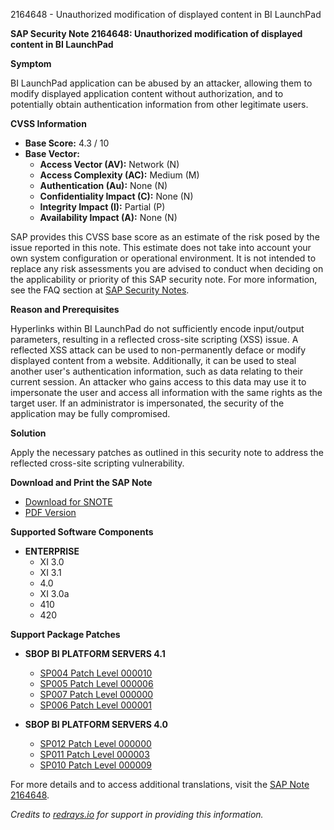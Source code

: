 2164648 - Unauthorized modification of displayed content in BI LaunchPad

**SAP Security Note 2164648: Unauthorized modification of displayed content in BI LaunchPad**

**Symptom**

BI LaunchPad application can be abused by an attacker, allowing them to modify displayed application content without authorization, and to potentially obtain authentication information from other legitimate users.

**CVSS Information**

- **Base Score:** 4.3 / 10
- **Base Vector:**
  - **Access Vector (AV):** Network (N)
  - **Access Complexity (AC):** Medium (M)
  - **Authentication (Au):** None (N)
  - **Confidentiality Impact (C):** None (N)
  - **Integrity Impact (I):** Partial (P)
  - **Availability Impact (A):** None (N)

SAP provides this CVSS base score as an estimate of the risk posed by the issue reported in this note. This estimate does not take into account your own system configuration or operational environment. It is not intended to replace any risk assessments you are advised to conduct when deciding on the applicability or priority of this SAP security note. For more information, see the FAQ section at [SAP Security Notes](https://support.sap.com/securitynotes).

**Reason and Prerequisites**

Hyperlinks within BI LaunchPad do not sufficiently encode input/output parameters, resulting in a reflected cross-site scripting (XSS) issue. A reflected XSS attack can be used to non-permanently deface or modify displayed content from a website. Additionally, it can be used to steal another user's authentication information, such as data relating to their current session. An attacker who gains access to this data may use it to impersonate the user and access all information with the same rights as the target user. If an administrator is impersonated, the security of the application may be fully compromised.

**Solution**

Apply the necessary patches as outlined in this security note to address the reflected cross-site scripting vulnerability. 

**Download and Print the SAP Note**

- [Download for SNOTE](https://notesdownloads.sap.com/note/0040000018063882017)
- [PDF Version](https://userapps.support.sap.com/sap/support/sfm/notes/print/0002164648?language=en-US&token=90CA8B24FEB1FFCB5E6D15EBACC7112C)

**Supported Software Components**

- **ENTERPRISE**
  - XI 3.0
  - XI 3.1
  - 4.0
  - XI 3.0a
  - 410
  - 420

**Support Package Patches**

- **SBOP BI PLATFORM SERVERS 4.1**
  - [SP004 Patch Level 000010](https://me.sap.com/softwarecenter/template/products/_APP=00200682500000001943&_EVENT=DISPHIER&HEADER=Y&FUNCTIONBAR=N&EVENT=TREE&NE=NAVIGATE&ENR=67838200100200019009&V=MAINT)
  - [SP005 Patch Level 000006](https://me.sap.com/softwarecenter/template/products/_APP=00200682500000001943&_EVENT=DISPHIER&HEADER=Y&FUNCTIONBAR=N&EVENT=TREE&NE=NAVIGATE&ENR=67838200100200019009&V=MAINT)
  - [SP007 Patch Level 000000](https://me.sap.com/softwarecenter/template/products/_APP=00200682500000001943&_EVENT=DISPHIER&HEADER=Y&FUNCTIONBAR=N&EVENT=TREE&NE=NAVIGATE&ENR=67838200100200019009&V=MAINT)
  - [SP006 Patch Level 000001](https://me.sap.com/softwarecenter/template/products/_APP=00200682500000001943&_EVENT=DISPHIER&HEADER=Y&FUNCTIONBAR=N&EVENT=TREE&NE=NAVIGATE&ENR=67838200100200019009&V=MAINT)

- **SBOP BI PLATFORM SERVERS 4.0**
  - [SP012 Patch Level 000000](https://me.sap.com/softwarecenter/template/products/_APP=00200682500000001943&_EVENT=DISPHIER&HEADER=Y&FUNCTIONBAR=N&EVENT=TREE&NE=NAVIGATE&ENR=01200314690200013179&V=MAINT)
  - [SP011 Patch Level 000003](https://me.sap.com/softwarecenter/template/products/_APP=00200682500000001943&_EVENT=DISPHIER&HEADER=Y&FUNCTIONBAR=N&EVENT=TREE&NE=NAVIGATE&ENR=01200314690200013179&V=MAINT)
  - [SP010 Patch Level 000009](https://me.sap.com/softwarecenter/template/products/_APP=00200682500000001943&_EVENT=DISPHIER&HEADER=Y&FUNCTIONBAR=N&EVENT=TREE&NE=NAVIGATE&ENR=01200314690200013179&V=MAINT)

For more details and to access additional translations, visit the [SAP Note 2164648](https://me.sap.com/notes/0002164648).

*Credits to [redrays.io](https://redrays.io) for support in providing this information.*